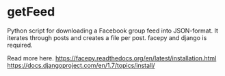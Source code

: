 # getFeed
Python script for downloading a Facebook group feed into JSON-format. It iterates through posts and creates a file per post. 
facepy and django is required. 

Read more here.
https://facepy.readthedocs.org/en/latest/installation.html
https://docs.djangoproject.com/en/1.7/topics/install/
